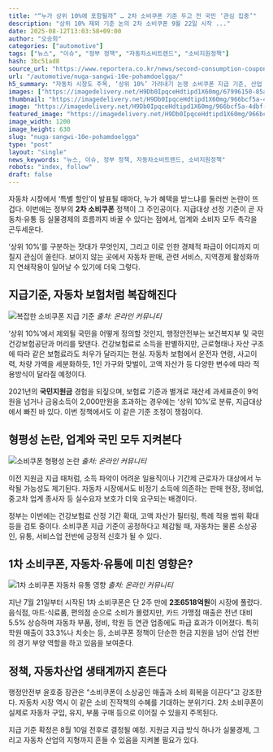 ```yaml
---
title: "“누가 상위 10%에 포함될까” … 2차 소비쿠폰 기준 두고 전 국민 ‘관심 집중’"
description: "상위 10% 제외 기준 논의 2차 소비쿠폰 9월 22일 시작 ..."
date: 2025-08-12T13:03:58+09:00
author: "오승희"
categories: ["automotive"]
tags: ["뉴스", "이슈", "정부 정책", "자동차소비트렌드", "소비지원정책"]
hash: 3bc51ad8
source_url: "https://www.reportera.co.kr/news/second-consumption-coupons/"
url: "/automotive/nuga-sangwi-10e-pohamdoelgga/"
h5_summary: "자동차 시장도 주목, ‘상위 10%’ 가려내기 논쟁 소비쿠폰 지급 기준, 산업 전반에 미묘한 파장"
images: ["https://imagedelivery.net/H9Db0IpqceHdtipd1X60mg/67996150-85a2-4f9a-44d9-c71377e57900/public", "https://imagedelivery.net/H9Db0IpqceHdtipd1X60mg/d5779d09-dbca-4cab-0bcd-aced63b1e900/public", "https://imagedelivery.net/H9Db0IpqceHdtipd1X60mg/be29df26-d7b8-4272-ec73-4e0560051e00/public", "https://imagedelivery.net/H9Db0IpqceHdtipd1X60mg/966bcf5a-4dbf-4f1b-734d-8586444fdb00/public"]
thumbnail: "https://imagedelivery.net/H9Db0IpqceHdtipd1X60mg/966bcf5a-4dbf-4f1b-734d-8586444fdb00/public"
image: "https://imagedelivery.net/H9Db0IpqceHdtipd1X60mg/966bcf5a-4dbf-4f1b-734d-8586444fdb00/public"
featured_image: "https://imagedelivery.net/H9Db0IpqceHdtipd1X60mg/966bcf5a-4dbf-4f1b-734d-8586444fdb00/public"
image_width: 1200
image_height: 630
slug: "nuga-sangwi-10e-pohamdoelgga"
type: "post"
layout: "single"
news_keywords: "뉴스, 이슈, 정부 정책, 자동차소비트렌드, 소비지원정책"
robots: "index, follow"
draft: false
---
```


자동차 시장에서 ‘특별 할인’이 발표될 때마다, 누가 혜택을 받느냐를 둘러싼 논란이 뜨겁다. 이번에는 정부의 **2차 소비쿠폰** 정책이 그 주인공이다. 지급대상 선정 기준이 곧 자동차·유통 등 실물경제의 흐름까지 바꿀 수 있다는 점에서, 업계와 소비자 모두 촉각을 곤두세운다.

‘상위 10%’를 구분하는 잣대가 무엇인지, 그리고 이로 인한 경제적 파급이 어디까지 미칠지 관심이 쏠린다. 보이지 않는 곳에서 자동차 판매, 관련 서비스, 지역경제 활성화까지 연쇄작용이 일어날 수 있기에 더욱 그렇다.

## 지급기준, 자동차 보험처럼 복잡해진다

![복잡한 소비쿠폰 지급 기준](https://imagedelivery.net/H9Db0IpqceHdtipd1X60mg/d5779d09-dbca-4cab-0bcd-aced63b1e900/public)
*출처: 온라인 커뮤니티*


‘상위 10%’에서 제외될 국민을 어떻게 정의할 것인지, 행정안전부는 보건복지부 및 국민건강보험공단과 머리를 맞댄다. 건강보험료로 소득을 판별하지만, 근로형태나 자산 구조에 따라 같은 보험료라도 처우가 달라지는 현실. 자동차 보험에서 운전자 연령, 사고이력, 차량 가액을 세분화하듯, 1인 가구와 맞벌이, 고액 자산가 등 다양한 변수에 따라 적용방식이 달라질 예정이다.

2021년의 **국민지원금** 경험을 되짚으며, 보험료 기준과 별개로 재산세 과세표준이 9억원을 넘거나 금융소득이 2,000만원을 초과하는 경우에는 ‘상위 10%’로 분류, 지급대상에서 빠진 바 있다. 이번 정책에서도 이 같은 기준 조정이 쟁점이다.

## 형평성 논란, 업계와 국민 모두 지켜본다

![소비쿠폰 형평성 논란](https://imagedelivery.net/H9Db0IpqceHdtipd1X60mg/be29df26-d7b8-4272-ec73-4e0560051e00/public)
*출처: 온라인 커뮤니티*


이전 지원금 지급 때처럼, 소득 파악이 어려운 일용직이나 기간제 근로자가 대상에서 누락될 가능성도 제기된다. 자동차 시장에서도 비정기 소득에 의존하는 판매 현장, 정비업, 중고차 업계 종사자 등 실수요자 보호가 더욱 요구되는 배경이다.

정부는 이번에는 건강보험료 산정 기간 확대, 고액 자산가 필터링, 특례 적용 범위 확대 등을 검토 중이다. 소비쿠폰 지급 기준이 공정하다고 체감될 때, 자동차는 물론 소상공인, 유통, 서비스업 전반에 긍정적 신호가 될 수 있다.

## 1차 소비쿠폰, 자동차·유통에 미친 영향은?

![1차 소비쿠폰 자동차 유통 영향](https://imagedelivery.net/H9Db0IpqceHdtipd1X60mg/67996150-85a2-4f9a-44d9-c71377e57900/public)
*출처: 온라인 커뮤니티*


지난 7월 21일부터 시작된 1차 소비쿠폰은 단 2주 만에 **2조6518억원**이 시장에 풀렸다. 음식점, 마트·식료품, 편의점 순으로 소비가 몰렸지만, 카드 가맹점 매출은 전년 대비 5.5% 상승하며 자동차 부품, 정비, 학원 등 연관 업종에도 파급 효과가 이어졌다. 특히 학원 매출이 33.3%나 치솟는 등, 소비쿠폰 정책이 단순한 현금 지원을 넘어 산업 전반의 경기 부양 역할을 하고 있음을 보여준다.

## 정책, 자동차산업 생태계까지 흔든다

행정안전부 윤호중 장관은 “소비쿠폰이 소상공인 매출과 소비 회복을 이끈다”고 강조한다. 자동차 시장 역시 이 같은 소비 진작책의 수혜를 기대하는 분위기다. 2차 소비쿠폰이 실제로 자동차 구입, 유지, 부품 구매 등으로 이어질 수 있을지 주목된다.

지급 기준 확정은 8월 10일 전후로 결정될 예정. 지원금 지급 방식 하나가 실물경제, 그리고 자동차 산업의 지형까지 흔들 수 있음을 지켜볼 필요가 있다.
